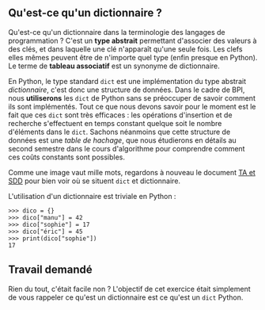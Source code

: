 ## Qu'est-ce qu'un dictionnaire ?

Qu'est-ce qu'un dictionnaire dans la terminologie des langages de programmation ?
C'est un **type abstrait** permettant d'associer des valeurs à des clés, et dans laquelle une clé n'apparaît qu'une seule fois.
Les clefs elles mêmes peuvent être de n'importe quel type (enfin presque en Python).
Le terme de **tableau associatif** est un synonyme de dictionnaire.

En Python, le type standard `dict` est une implémentation du type abstrait _dictionnaire_, c'est donc une structure de données.
Dans le cadre de BPI, nous **utiliserons** les `dict` de Python sans se préoccuper de savoir comment ils sont implémentés.
Tout ce que nous devons savoir pour le moment est le fait que ces `dict` sont très efficaces : les opérations d'insertion et de recherche s'effectuent en temps constant quelque soit le nombre d'éléments dans le `dict`.
Sachons néanmoins que cette structure de données est une _table de hachage_, que nous étudierons en détails au second semestre dans le cours d'algorithme pour comprendre comment ces coûts constants sont possibles.

Comme une image vaut mille mots, regardons à nouveau le document [TA et SDD](../../../../adt_sdd.pdf) pour bien voir où se situent `dict` et dictionnaire.

L'utilisation d'un dictionnaire est triviale en Python :

```console
>>> dico = {}
>>> dico["manu"] = 42
>>> dico["sophie"] = 17
>>> dico["éric"] = 45
>>> print(dico["sophie"])
17
```

## Travail demandé

Rien du tout, c'était facile non ?
L'objectif de cet exercice était simplement de vous rappeler ce qu'est un dictionnaire est ce qu'est un `dict` Python.

